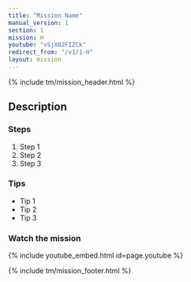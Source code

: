```yaml
---
title: "Mission Name"
manual_version: 1
section: 1
mission: H
youtube: "vSjX02FIZCk"
redirect_from: "/v1/1-H"
layout: mission
---
```


{% include tm/mission_header.html %}

## Description

### Steps

1. Step 1
2. Step 2
3. Step 3

### Tips

* Tip 1
* Tip 2
* Tip 3

### Watch the mission

{% include youtube_embed.html id=page.youtube %}

<!-- includes feedback and link to the index -->
{% include tm/mission_footer.html %}
